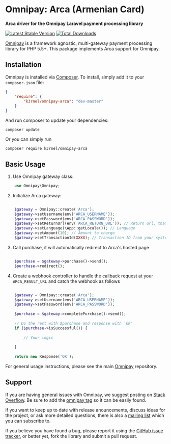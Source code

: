# Omnipay: Arca (Armenian Card)

**Arca driver for the Omnipay Laravel payment processing library**

[![Latest Stable Version](https://poser.pugx.org/k3rnel/omnipay-arca/version.png)](https://packagist.org/packages/k3rnel/omnipay-arca)
[![Total Downloads](https://poser.pugx.org/k3rnel/omnipay-arca/d/total.png)](https://packagist.org/packages/k3rnel/omnipay-arca)

[Omnipay](https://github.com/thephpleague/omnipay) is a framework agnostic, multi-gateway payment
processing library for PHP 5.5+. This package implements Arca support for Omnipay.

## Installation

Omnipay is installed via [Composer](http://getcomposer.org/). To install, simply add it
to your `composer.json` file:

```json
{
    "require": {
        "k3rnel/omnipay-arca": "dev-master"
    }
}
```

And run composer to update your dependencies:

    composer update

Or you can simply run

    composer require k3rnel/omnipay-arca

## Basic Usage

1. Use Omnipay gateway class:

```php
    use Omnipay\Omnipay;
```

2. Initialize Arca gateway:

```php

    $gateway = Omnipay::create('Arca');
    $gateway->setUsername(env('ARCA_USERNAME'));
    $gateway->setPassword(env('ARCA_PASSWORD'));
    $gateway->setReturnUrl(env('ARCA_RETURN_URL')); // Return url, that should be point to your arca webhook route
    $gateway->setLanguage(\App::getLocale()); // Language
    $gateway->setAmount(10); // Amount to charge
    $gateway->setTransactionId(XXXX); // Transaction ID from your system

```

3. Call purchase, it will automatically redirect to Arca's hosted page

```php

    $purchase = $gateway->purchase()->send();
    $purchase->redirect();

```

4. Create a webhook controller to handle the callback request at your `ARCA_RESULT_URL` and catch the webhook as follows

```php

    $gateway = Omnipay::create('Arca');
    $gateway->setUsername(env('ARCA_USERNAME'));
    $gateway->setPassword(env('ARCA_PASSWORD'));
    
    $purchase = $gateway->completePurchase()->send();
    
    // Do the rest with $purchase and response with 'OK'
    if ($purchase->isSuccessful()) {
        
        // Your logic
        
    }
    
    return new Response('OK');

```

For general usage instructions, please see the main [Omnipay](https://github.com/thephpleague/omnipay)
repository.

## Support

If you are having general issues with Omnipay, we suggest posting on
[Stack Overflow](http://stackoverflow.com/). Be sure to add the
[omnipay tag](http://stackoverflow.com/questions/tagged/omnipay) so it can be easily found.

If you want to keep up to date with release anouncements, discuss ideas for the project,
or ask more detailed questions, there is also a [mailing list](https://groups.google.com/forum/#!forum/omnipay) which
you can subscribe to.

If you believe you have found a bug, please report it using the [GitHub issue tracker](https://github.com/k3rnel/omnipay-arca/issues),
or better yet, fork the library and submit a pull request.
